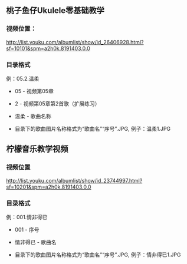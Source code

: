## 桃子鱼仔Ukulele零基础教学

### 视频位置：

http://list.youku.com/albumlist/show/id_26406928.html?sf=10101&spm=a2h0k.8191403.0.0
    
### 目录格式

例：05.2.温柔
    
* 05 - 视频第05章
        
* 2 - 视频第05章第2首歌（扩展练习）
        
* 温柔 - 歌曲名称

* 目录下的歌曲图片名称格式为“歌曲名”“序号”.JPG, 例子：温柔1.JPG


## 柠檬音乐教学视频

### 视频位置

http://list.youku.com/albumlist/show/id_23744997.html?sf=10201&spm=a2h0k.8191403.0.0

### 目录格式

例：001.情非得已

* 001 - 序号

* 情非得已 - 歌曲名

* 目录下的歌曲图片名称格式为“歌曲名”“序号”.JPG, 例子：情非得已1.JPG
